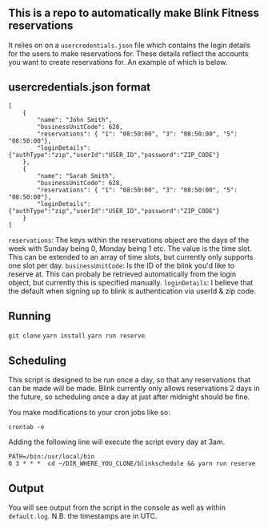 ## This is a repo to automatically make Blink Fitness reservations
It relies on on a `usercredentials.json` file which contains the login details for the users to make reservations for.
These details reflect the accounts you want to create reservations for. An example of which is below.

## usercredentials.json format
```
[
    {
        "name": "John Smith",
        "businessUnitCode": 628,
        "reservations": { "1": "08:50:00", "3": "08:50:00", "5": "08:50:00"},
        "loginDetails": {"authType":"zip","userId":"USER_ID","password":"ZIP_CODE"}
    },
    {
        "name": "Sarah Smith",
        "businessUnitCode": 628,
        "reservations": { "1": "08:50:00", "3": "08:50:00", "5": "08:50:00"},
        "loginDetails": {"authType":"zip","userId":"USER_ID","password":"ZIP_CODE"}
    }
]
```
`reservations`: The keys within the reservations object are the days of the week with Sunday being 0, Monday being 1 etc. The value is the time slot. This can be extended to an array of time slots, but currently only supports one slot per day.
`businessUnitCode`: Is the ID of the blink you'd like to reserve at. This can probaly be retrieved automatically from the login object, but currently this is specified manually.
`loginDetails`: I believe that the default when signing up to blink is authentication via userId & zip code.

## Running
`git clone`
`yarn install`
`yarn run reserve`

## Scheduling
This script is designed to be run once a day, so that any reservations that can be made will be made.
Blink currently only allows reservations 2 days in the future, so scheduling once a day at just after midnight should be fine.

You make modifications to your cron jobs like so:

`crontab -e`

Adding the following line will execute the script every day at 3am.
```
PATH=/bin:/usr/local/bin
0 3 * * *  cd ~/DIR_WHERE_YOU_CLONE/blinkschedule && yarn run reserve
```

## Output
You will see output from the script in the console as well as within `default.log`.
N.B. the timestamps are in UTC.




